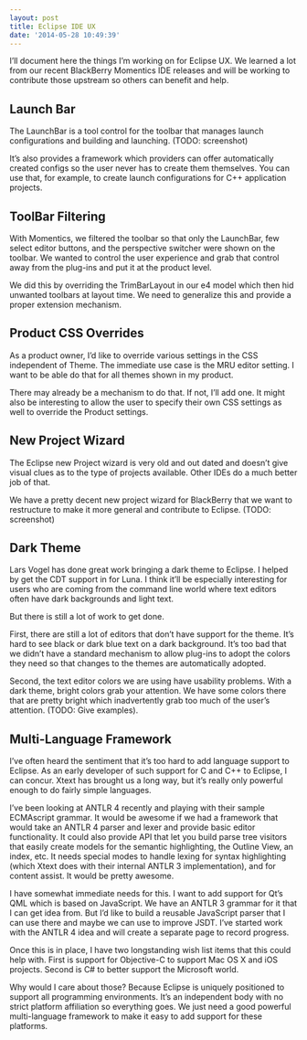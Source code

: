 ```yaml
---
layout: post
title: Eclipse IDE UX
date: '2014-05-28 10:49:39'
---
```



I’ll document here the things I’m working on for Eclipse UX. We learned a lot from our recent BlackBerry Momentics IDE releases and will be working to contribute those upstream so others can benefit and help.


## Launch Bar

The LaunchBar is a tool control for the toolbar that manages launch configurations and building and launching. (TODO: screenshot)

It’s also provides a framework which providers can offer automatically created configs so the user never has to create them themselves. You can use that, for example, to create launch configurations for C++ application projects.


## ToolBar Filtering

With Momentics, we filtered the toolbar so that only the LaunchBar, few select editor buttons, and the perspective switcher were shown on the toolbar. We wanted to control the user experience and grab that control away from the plug-ins and put it at the product level.

We did this by overriding the TrimBarLayout in our e4 model which then hid unwanted toolbars at layout time. We need to generalize this and provide a proper extension mechanism.


## Product CSS Overrides

As a product owner, I’d like to override various settings in the CSS independent of Theme. The immediate use case is the MRU editor setting. I want to be able do that for all themes shown in my product.

There may already be a mechanism to do that. If not, I’ll add one. It might also be interesting to allow the user to specify their own CSS settings as well to override the Product settings.


## New Project Wizard

The Eclipse new Project wizard is very old and out dated and doesn’t give visual clues as to the type of projects available. Other IDEs do a much better job of that.

We have a pretty decent new project wizard for BlackBerry that we want to restructure to make it more general and contribute to Eclipse. (TODO: screenshot)


## Dark Theme

Lars Vogel has done great work bringing a dark theme to Eclipse. I helped by get the CDT support in for Luna. I think it’ll be especially interesting for users who are coming from the command line world where text editors often have dark backgrounds and light text.

But there is still a lot of work to get done.

First, there are still a lot of editors that don’t have support for the theme. It’s hard to see black or dark blue text on a dark background. It’s too bad that we didn’t have a standard mechanism to allow plug-ins to adopt the colors they need so that changes to the themes are automatically adopted.

Second, the text editor colors we are using have usability problems. With a dark theme, bright colors grab your attention. We have some colors there that are pretty bright which inadvertently grab too much of the user’s attention. (TODO: Give examples).


## Multi-Language Framework

I’ve often heard the sentiment that it’s too hard to add language support to Eclipse. As an early developer of such support for C and C++ to Eclipse, I can concur. Xtext has brought us a long way, but it’s really only powerful enough to do fairly simple languages.

I’ve been looking at ANTLR 4 recently and playing with their sample ECMAscript grammar. It would be awesome if we had a framework that would take an ANTLR 4 parser and lexer and provide basic editor functionality. It could also provide API that let you build parse tree visitors that easily create models for the semantic highlighting, the Outline View, an index, etc. It needs special modes to handle lexing for syntax highlighting (which Xtext does with their internal ANTLR 3 implementation), and for content assist. It would be pretty awesome.

I have somewhat immediate needs for this. I want to add support for Qt’s QML which is based on JavaScript. We have an ANTLR 3 grammar for it that I can get idea from. But I’d like to build a reusable JavaScript parser that I can use there and maybe we can use to improve JSDT. I’ve started work with the ANTLR 4 idea and will create a separate page to record progress.

Once this is in place, I have two longstanding wish list items that this could help with. First is support for Objective-C to support Mac OS X and iOS projects. Second is C# to better support the Microsoft world.

Why would I care about those? Because Eclipse is uniquely positioned to support all programming environments. It’s an independent body with no strict platform affiliation so everything goes. We just need a good powerful multi-language framework to make it easy to add support for these platforms.


